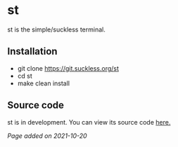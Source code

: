 # st
st is the simple/suckless terminal.

## Installation
- git clone https://git.suckless.org/st
- cd st
- make clean install

## Source code
st is in development. You can view its source code [here.](https://git.suckless.org/st)

*Page added on 2021-10-20*

